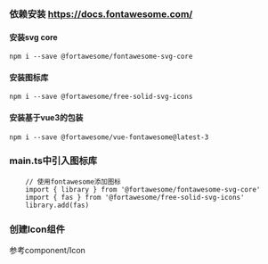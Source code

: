### 依赖安装 https://docs.fontawesome.com/

#### 安装svg core

`npm i --save @fortawesome/fontawesome-svg-core`

#### 安装图标库

`npm i --save @fortawesome/free-solid-svg-icons`

#### 安装基于vue3的包装

`npm i --save @fortawesome/vue-fontawesome@latest-3`

### main.ts中引入图标库

```
    // 使用fontawesome添加图标
    import { library } from '@fortawesome/fontawesome-svg-core'
    import { fas } from '@fortawesome/free-solid-svg-icons'
    library.add(fas)
```

### 创建Icon组件

参考component/Icon
